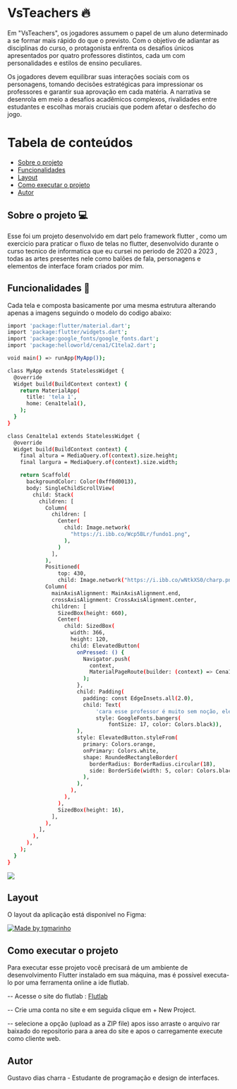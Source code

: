 # VsTeachers 🔥

Em "VsTeachers", os jogadores assumem o papel de um aluno determinado a se formar mais rápido do que o previsto. Com o objetivo de adiantar as disciplinas do curso, o protagonista enfrenta os desafios únicos apresentados por quatro professores distintos, cada um com personalidades e estilos de ensino peculiares.

Os jogadores devem equilibrar suas interações sociais com os personagens, tomando decisões estratégicas para impressionar os professores e garantir sua aprovação em cada matéria. A narrativa se desenrola em meio a desafios acadêmicos complexos, rivalidades entre estudantes e escolhas morais cruciais que podem afetar o desfecho do jogo.

Tabela de conteúdos
=================
<!--ts-->
   * [Sobre o projeto](#-sobre-o-projeto)
   * [Funcionalidades](#-funcionalidades)
   * [Layout](#-layout)
   * [Como executar o projeto](#-como-executar-o-projeto)
   * [Autor](#-autor)
<!--te-->


## Sobre o projeto 💻

Esse foi um projeto desenvolvido em dart pelo framework flutter , como um exercicio para praticar o fluxo de telas no flutter, desenvolvido durante o curso tecnico de informatica que eu cursei no periodo de 2020 a 2023 , todas as artes presentes nele como balões de fala, personagens e elementos de interface foram criados por mim.


## Funcionalidades 🔧

Cada tela e composta basicamente por uma mesma estrutura alterando apenas a imagens  seguindo o modelo do codigo abaixo:

``` bash 
import 'package:flutter/material.dart';
import 'package:flutter/widgets.dart';
import 'package:google_fonts/google_fonts.dart';
import 'package:helloworld/cena1/C1tela2.dart';

void main() => runApp(MyApp());

class MyApp extends StatelessWidget {
  @override
  Widget build(BuildContext context) {
    return MaterialApp(
      title: 'tela 1',
      home: Cena1tela1(),
    );
  }
}

class Cena1tela1 extends StatelessWidget {
  @override
  Widget build(BuildContext context) {
    final altura = MediaQuery.of(context).size.height;
    final largura = MediaQuery.of(context).size.width;

    return Scaffold(
      backgroundColor: Color(0xff0d0013),
      body: SingleChildScrollView(
        child: Stack(
          children: [
            Column(
              children: [
                Center(
                  child: Image.network(
                    "https://i.ibb.co/Wcp5BLr/fundo1.png",
                  ),
                )
              ],
            ),
            Positioned(
                top: 430,
                child: Image.network("https://i.ibb.co/wNtkXS0/charp.png")),
            Column(
              mainAxisAlignment: MainAxisAlignment.end,
              crossAxisAlignment: CrossAxisAlignment.center,
              children: [
                SizedBox(height: 660),
                Center(
                  child: SizedBox(
                    width: 366,
                    height: 120,
                    child: ElevatedButton(
                      onPressed: () {
                        Navigator.push(
                          context,
                          MaterialPageRoute(builder: (context) => Cena1tela2()),
                        );
                      },
                      child: Padding(
                        padding: const EdgeInsets.all(2.0),
                        child: Text(
                            'cara esse professor é muito sem noção, ele passa atividades sem contexto nenhum..., como ele espera que isso seja util para a gente?',
                            style: GoogleFonts.bangers(
                                fontSize: 17, color: Colors.black)),
                      ),
                      style: ElevatedButton.styleFrom(
                        primary: Colors.orange,
                        onPrimary: Colors.white,
                        shape: RoundedRectangleBorder(
                          borderRadius: BorderRadius.circular(18),
                          side: BorderSide(width: 5, color: Colors.black),
                        ),
                      ),
                    ),
                  ),
                ),
                SizedBox(height: 16),
              ],
            ),
          ],
        ),
      ),
    );
  }
}

```

<img src="https://i.ibb.co/wSrns1D/image.png">




## Layout

O layout da aplicação está disponível no Figma:

<a href="https://www.figma.com/file/ZPyRFdvT7kv7EcamI381iD/jogo-visual-novel?type=design&node-id=1-3&mode=design&t=54h91WP5wKbxzWBS-0">
  <img alt="Made by tgmarinho" src="https://img.shields.io/badge/Acessar%20Layout%20-Figma-%2304D361">
</a>

## Como executar o projeto

Para executar esse projeto você precisará de um ambiente de desenvolvimento Flutter instalado em sua máquina, mas é possivel executa-lo por uma ferramenta online a ide flutlab.


-- Acesse o site do flutlab : <a href="flutlab.io">Flutlab</a>

-- Crie uma conta no site e em seguida clique em  + New Project.

-- selecione a opção (upload as a ZIP file) apos isso arraste o arquivo rar baixado do repositorio para a area do site e apos o carregamente execute como cliente web.

## Autor
Gustavo dias charra - Estudante de programação e design de interfaces.